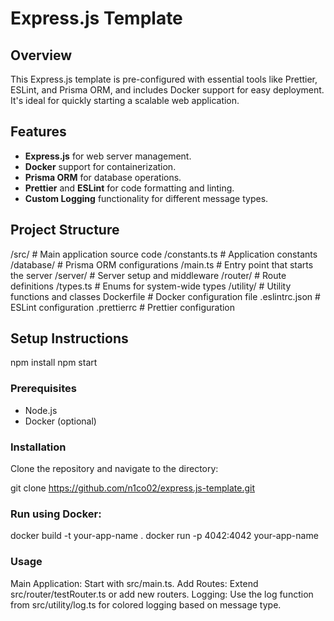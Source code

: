# Express.js Template

## Overview

This Express.js template is pre-configured with essential tools like Prettier, ESLint, and Prisma ORM, and includes Docker support for easy deployment. It's ideal for quickly starting a scalable web application.

## Features

- **Express.js** for web server management.
- **Docker** support for containerization.
- **Prisma ORM** for database operations.
- **Prettier** and **ESLint** for code formatting and linting.
- **Custom Logging** functionality for different message types.

## Project Structure

/src/ # Main application source code
/constants.ts # Application constants
/database/ # Prisma ORM configurations
/main.ts # Entry point that starts the server
/server/ # Server setup and middleware
/router/ # Route definitions
/types.ts # Enums for system-wide types
/utility/ # Utility functions and classes
Dockerfile # Docker configuration file
.eslintrc.json # ESLint configuration
.prettierrc # Prettier configuration

## Setup Instructions
npm install
npm start

### Prerequisites

- Node.js
- Docker (optional)

### Installation

Clone the repository and navigate to the directory:

git clone https://github.com/n1co02/express.js-template.git

### Run using Docker:

docker build -t your-app-name .
docker run -p 4042:4042 your-app-name

### Usage
Main Application: Start with src/main.ts.
Add Routes: Extend src/router/testRouter.ts or add new routers.
Logging: Use the log function from src/utility/log.ts for colored logging based on message type.
